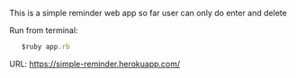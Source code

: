 This is a simple reminder web app
so far user can only do enter and delete

Run from terminal:
```javascript
   $ruby app.rb
```

URL: https://simple-reminder.herokuapp.com/
